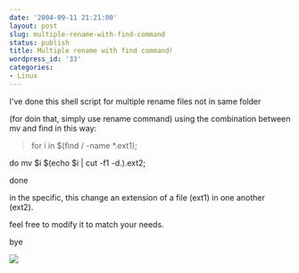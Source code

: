 ```yaml
---
date: '2004-09-11 21:21:00'
layout: post
slug: multiple-rename-with-find-command
status: publish
title: Multiple rename with find command!
wordpress_id: '33'
categories:
- Linux
---
```


I've done this shell script for multiple rename files not in same folder
  
(for doin that, simply use rename command) using the combination between mv and find in this way:
  


> for i in $(find / -name *.ext1);
  
do mv $i $(echo $i | cut -f1 -d.).ext2;
  
done

in the specific, this change an extension of a file (ext1) in one another (ext2).
  
feel free to modify it to match your needs.
  

  
bye
  


[![](http://www.feedburner.com/fb/images/pub/flchklt.gif)](http://feeds.feedburner.com/zekussuse)
